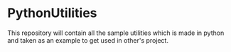 # PythonUtilities

This repository will contain all the sample utilities which is made in python and taken as an example to get used in other's project. 

